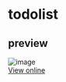 # todolist
## preview
![image](https://user-images.githubusercontent.com/87960642/188793546-be0e9a65-36c5-4cdb-aa4f-4d439452c8e3.png)  
<a href='https://cheeterlee.github.io/todolist/'>View online</a>
